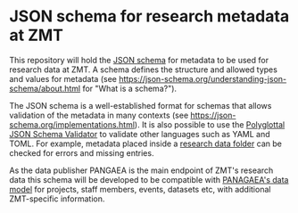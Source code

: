 # JSON schema for research metadata at ZMT

This repository will hold the [JSON schema](https://json-schema.org) for metadata to be used for research data at ZMT. A schema defines the structure and allowed types and values for metadata (see <https://json-schema.org/understanding-json-schema/about.html> for "What is a schema?"). 

The JSON schema is a well-established format for schemas that allows validation of the metadata in many contexts (see <https://json-schema.org/implementations.html>). It is also possible to use the [Polyglottal JSON Schema Validator](https://github.com/json-schema-everywhere/pajv) to validate other languages such as YAML and TOML. For example, metadata placed inside a [research data folder](https://gitlab.leibniz-zmt.de/digiz/database/data-folder-structure) can be checked for errors and missing entries.

As the data publisher PANGAEA is the main endpoint of ZMT's research data this schema will be developed to be compatible with [PANAGAEA's data model](https://wiki.pangaea.de/wiki/Data_model) for projects, staff members, events, datasets etc, with additional ZMT-specific information. 
